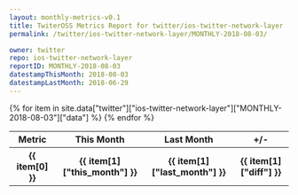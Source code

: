 ```yaml
---
layout: monthly-metrics-v0.1
title: TwiterOSS Metrics Report for twitter/ios-twitter-network-layer | MONTHLY-2018-08-03 | 2018-08-03
permalink: /twitter/ios-twitter-network-layer/MONTHLY-2018-08-03/

owner: twitter
repo: ios-twitter-network-layer
reportID: MONTHLY-2018-08-03
datestampThisMonth: 2018-08-03
datestampLastMonth: 2018-06-29
---
```


<table style="width: 100%">
    <tr>
        <th>Metric</th>
        <th>This Month</th>
        <th>Last Month</th>
        <th>+/-</th>
    </tr>
    {% for item in site.data["twitter"]["ios-twitter-network-layer"]["MONTHLY-2018-08-03"]["data"] %}
    <tr>
        <th>{{ item[0] }}</th>
        <th>{{ item[1]["this_month"] }}</th>
        <th>{{ item[1]["last_month"] }}</th>
        <th>{{ item[1]["diff"] }}</th>
    </tr>
    {% endfor %}
</table>


